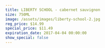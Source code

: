 ```yaml
---
title: LIBERTY SCHOOL - cabernet sauvignon
size: 750ML
image: /assets/images/liberty-school-2.jpg
reg_price: $14.99
special_price: $11.49
expiration_date: 2017-04-04 00:00:00
show_special: false
---
```



